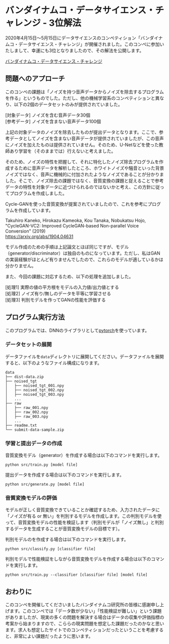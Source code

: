# バンダイナムコ・データサイエンス・チャレンジ - 3位解法
2020年4月15日〜5月15日にデータサイエンスのコンペティション「バンダイナムコ・データサイエンス・チャレンジ」が開催されました。このコンペに参加いたしまして、幸運にも3位となりましたので、その解法を公開します。

[バンダイナムコ・データサイエンス・チャレンジ](https://athletix.run/challenges/czaMEOxQG)

## 問題へのアプローチ
このコンペの課題は「ノイズを持つ音声データからノイズを除去するプログラムを作る」というものでした。ただし、他の機械学習系のコンペティションと異なり、以下の2個のデータセットのみが提供されていました。

[対象データ] ノイズを含む音声データ30個  
[参考データ] ノイズを含まない音声データ100個

上記の対象データのノイズを除去したものが提出データとなります。ここで、参考データとしてノイズを含まない音声データが提供されていましたが、この音声にノイズを加えたものは提供されていません。そのため、U-Netなどを使った教師あり学習を（そのままでは）行えないと考えました。

そのため、ノイズの特性を把握して、それに特化したノイズ除去プログラムを作成するために音声データを解析したところ、ホワイトノイズや騒音といった背景ノイズではなく、音声に機械的に付加されたようなノイズであることが分かりました。そこで、ノイズ除去の課題ではなく、音質変換の課題と捉えることで参考データの特性を対象データに近づけられるのではないかと考え、この方針に従ってプログラムを作成しました。

Cycle-GANを使った音質変換が提案されていましたので、これを参考にプログラムを作成しています。

Takuhiro Kaneko, Hirokazu Kameoka, Kou Tanaka, Nobukatsu Hojo,  
"CycleGAN-VC2: Improved CycleGAN-based Non-parallel Voice Conversion" (2019)  
https://arxiv.org/abs/1904.04631

モデル作成のための手順は上記論文とほぼ同じですが、モデル（generator/discriminator）は独自のものになっています。ただし、私はGANの実装経験がほとんど有りませんでしたので、これらのモデルが適しているかは分かりません。

また、今回の課題に対応するため、以下の処理を追加しました。

[処理1] 実際の値の平方根をモデルの入力値/出力値とする  
[処理2] ノイズ有り/無しのデータを平等に学習させる  
[処理3] 判別モデルを作ってGANの性能を評価する

## プログラム実行方法

このプログラムでは、DNNのライブラリとして[pytorch](https://pytorch.org)を使っています。

### データセットの展開
データファイルを`data`ディレクトリに展開してください。データファイルを展開すると、以下のようなファイル構成になります。

```
data
├── dist-data.zip
├── noised_tgt
│   ├── noised_tgt_001.npy
│   ├── noised_tgt_002.npy
│   ├── noised_tgt_003.npy
│   ...
├── raw
│   ├── raw_001.npy
│   ├── raw_002.npy
│   ├── raw_003.npy
│   ...
├── readme.txt
└── submit-data-sample.zip
```

### 学習と提出データの作成

音質変換モデル（generator）を作成する場合は以下のコマンドを実行します。

```
python src/train.py [model file]
```

提出データを作成する場合は以下のコマンドを実行します。

```
python src/generate.py [model file]
```

### 音質変換モデルの評価

モデルが正しく音質変換できていることか確認するため、入力されたデータに「ノイズが有る or 無い」を判別するモデルを作成します。この判別モデルを使って、音質変換モデルの性能を検証します（判別モデルが「ノイズ無し」と判別するデータを生成することが音質変換モデルの目標です）。

判別モデルのを作成する場合は以下のコマンドを実行します。

```
python src/classify.py [classifier file]
```

判別モデルで性能検証をしながら音質変換モデルを作成する場合は以下のコマンドを実行します。

```
python src/train.py --classifier [classifier file] [model file]
```

## おわりに
このコンペを開催してくださいましたバンダイナムコ研究所の皆様に感謝申し上げます。このコンペでは「データ数が少ない」「性能検証が難しい」という課題がありましたが、現実の多くの問題を解決する場合はデータの収集や評価指標の考案から始まりますので、こららの現実問題を想定した課題だったのかなと思います。求人も想定したサイトでのコンペティションだったということを考慮すると、非常によい課題だったように思います。
